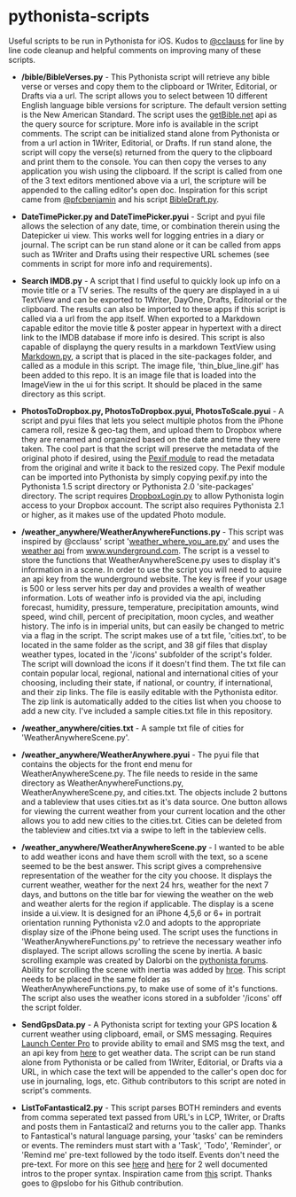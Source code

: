 # pythonista-scripts
Useful scripts to be run in Pythonista for iOS.  Kudos to [@cclauss](https://github.com/cclauss) for line by line code cleanup and helpful comments on improving many of these scripts.

- **/bible/BibleVerses.py** - This Pythonista script will retrieve any bible verse or verses and copy them to the clipboard or 1Writer, Editorial, or Drafts via a url. The script allows you to select between 10 different English language bible versions for scripture. The default version setting is the New American Standard.  The script uses the [getBible.net](https://getbible.net/api) api as the query source for scripture. More info is available in the script comments.  The script can be initialized stand alone from Pythonista or from a url action in 1Writer, Editorial, or Drafts.  If run stand alone, the script will copy the verse(s) returned from the query to the clipboard and print them to the console. You can then copy the verses to any application you wish using the clipboard.  If the script is called from one of the 3 text editors mentioned above via a url, the scripture will be appended to the calling editor's open doc.  Inspiration for this script came from [@pfcbenjamin](https://sweetnessoffreedom.wordpress.com/projects/) and his script [BibleDraft.py](https://gist.github.com/pfcbenjamin/423b27d4a56635220be9).

- **DateTimePicker.py and DateTimePicker.pyui** - Script and pyui file allows the selection of any date, time, or combination therein using the Datepicker ui view. This works well for logging entries in a diary or journal. The script can be run stand alone or it can be called from apps such as 1Writer and Drafts using their respective URL schemes (see comments in script for more info and requirements).

- **Search IMDB.py** - A script that I find useful to quickly look up info on a movie title or a TV series.  The results of the query are displayed in a ui TextView and can be exported to 1Writer, DayOne, Drafts, Editorial or the clipboard. The results can also be imported to these apps if this script is called via a url from the app itself. When exported to a Markdown capable editor the movie title & poster appear in hypertext with a direct link to the IMDB database if more info is desired. This script is also capable of displayng the query results in a markdown TextView using [Markdown.py](https://github.com/mikaelho/pythonista-markdownview), a script that is placed in the site-packages folder, and called as a module in this script. The image file, 'thin_blue_line.gif' has been added to this repo.  It is an image file that is loaded into the ImageView in the ui for this script.  It should be placed in the same directory as this script.

- **PhotosToDropbox.py, PhotosToDropbox.pyui, PhotosToScale.pyui** - A script and pyui files that lets you select multiple photos from the iPhone camera roll, resize & geo-tag them, and upload them to Dropbox where they are renamed and organized based on the date and time they were taken.  The cool part is that the script will preserve the metadata of the original photo if desired, using the [Pexif module](https://github.com/bennoleslie/pexif) to read the metadata from the original and write it back to the resized copy.  The Pexif module can be imported into Pythonista by simply copying pexif.py into the Pythonista 1.5 script directory or Pythonista 2.0 'site-packages' directory.  The script requires [DropboxLogin.py](https://gist.github.com/omz/4034526) to allow Pythonista login access to your Dropbox account. The script also requires Pythonista 2.1 or higher, as it makes use of the updated Photo module.

- **/weather_anywhere/WeatherAnywhereFunctions.py** - This script was inspired by @cclauss' script '[weather_where_you_are.py](https://github.com/cclauss/weather_where_you_are)' and uses the [weather api](http://www.wunderground.com/weather/api) from www.wunderground.com.  The script is a vessel to store the functions that WeatherAnywhereScene.py uses to display it's information in a scene. In order to use the script you will need to aquire an api key from the wunderground website. The key is free if your usage is 500 or less server hits per day and provides a wealth of weather information. Lots of weather info is provided via the api, including forecast, humidity, pressure, temperature, precipitation amounts, wind speed, wind chill, percent of precipitation, moon cycles, and weather history. The info is in imperial units, but can easily be changed to metric via a flag in the script. The script makes use of a txt file, 'cities.txt', to be located in the same folder as the script, and 38 gif files that display weather types, located in the '/icons' subfolder of the script's folder. The script will download the icons if it doesn't find them.  The txt file can contain popular local, regional, national and international cities of your choosing, including their state, if national, or country, if international, and their zip links.  The file is easily editable with the Pythonista editor. The zip link is automatically added to the cities list when you choose to add a new city. I've included a sample cities.txt file in this repository. 

- **/weather_anywhere/cities.txt** - A sample txt file of cities for 'WeatherAnywhereScene.py'.

- **/weather_anywhere/WeatherAnywhere.pyui** - The pyui file that contains the objects for the front end menu for WeatherAnywhereScene.py.  The file needs to reside in the same directory as WeatherAnywhereFunctions.py, WeatherAnywhereScene.py, and cities.txt.  The objects include 2 buttons and a tableview that uses cities.txt as it's data source.  One button allows for viewing the current weather from your current location and the other allows you to add new cities to the cities.txt.  Cities can be deleted from the tableview and cities.txt via a swipe to left in the tableview cells.

- **/weather_anywhere/WeatherAnywhereScene.py** - I wanted to be able to add weather icons and have them scroll with the text, so a scene seemed to be the best answer. This script gives a comprehensive representation of the weather for the city you choose. It displays the current weather, weather for the next 24 hrs, weather for the next 7 days, and buttons on the title bar for viewing the weather on the web and weather alerts for the region if applicable.  The display is a scene inside a ui.view.  It is designed for an iPhone 4,5,6 or 6+ in portrait orientation running Pythonista v2.0 and adopts to the appropriate display size of the iPhone being used. The script uses the functions in 'WeatherAnywhereFunctions.py' to retrieve the necessary weather info displayed.  The script allows scrolling the scene by inertia.  A basic scrolling example was created by Dalorbi on the [pythonista forums](http://omz-forums.appspot.com/pythonista/post/4998190881308672). Ability for scrolling the scene with inertia was added by [hroe](https://gist.github.com/henryroe/6724117). This script needs to be placed in the same folder as WeatherAnywhereFunctions.py, to make use of some of it's functions. The script also uses the weather icons stored in a subfolder '/icons' off the script folder.

- **SendGpsData.py** -  A Pythonista script for texting your GPS location & current weather using clipboard, email, or SMS messaging. Requires [Launch Center Pro](https://itunes.apple.com/us/app/launch-center-pro/id532016360?mt=8) to provide ability to email and SMS msg the text, and an api key from [here](http://www.wunderground.com/weather/api) to get weather data. The script can be run stand alone from Pythonista or be called from 1Writer, Editorial, or Drafts via a URL, in which case the text will be appended to the caller's open doc for use in journaling, logs, etc. Github contributors to this script are noted in script's comments.

- **ListToFantastical2.py** - This script parses BOTH reminders and events from comma seperated text passed from URL's in LCP, 1Writer, or Drafts and posts them in Fantastical2 and returns you to the caller app. Thanks to Fantastical's natural language parsing, your 'tasks' can be reminders or events.  The reminders must start with a 'Task', 'Todo', 'Reminder', or 'Remind me' pre-text followed by the todo itself.  Events don't need the pre-text. For more on this see [here](http://www.geekswithjuniors.com/note/5-awesome-things-from-fantastical-2-that-can-improve-your-wo.html)
and [here](http://plobo.net/recursive-actions-with-launchcenterpro-and-pythonista) for 2 well documented intros to the proper syntax. Inspiration came from [this](https://gist.github.com/pslobo/25af95742e1480210e2e) script.  Thanks goes to @pslobo for his Github contribution. 
